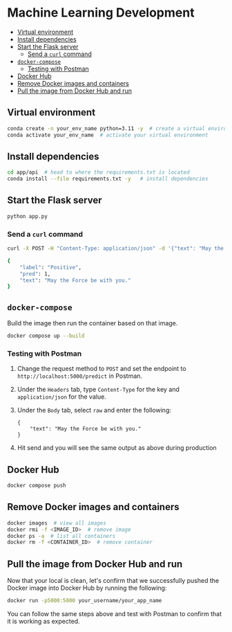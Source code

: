 # Machine Learning Development

- [Virtual environment](#virtual-environment)
- [Install dependencies](#install-dependencies)
- [Start the Flask server](#start-the-flask-server)
  - [Send a `curl` command](#send-a-curl-command)
- [`docker-compose`](#docker-compose)
  - [Testing with Postman](#testing-with-postman)
- [Docker Hub](#docker-hub)
- [Remove Docker images and containers](#remove-docker-images-and-containers)
- [Pull the image from Docker Hub and run](#pull-the-image-from-docker-hub-and-run)

## Virtual environment <a name="virtual-environment"></a>

```bash
conda create -n your_env_name python=3.11 -y  # create a virtual environment
conda activate your_env_name  # activate your virtual environment
```

## Install dependencies <a name="install-dependencies"></as>

```bash
cd app/api  # head to where the requirements.txt is located
conda install --file requirements.txt -y   # install dependencies
```

## Start the Flask server <a name="start-the-flask-server"></a>

```bash
python app.py
```

### Send a `curl` command <a name="send-a-curl-command"></a>

```bash
curl -X POST -H "Content-Type: application/json" -d '{"text": "May the Force be with you."}' 0.0.0.0:5000/predict

{
    "label": "Positive",
    "pred": 1,
    "text": "May the Force be with you."
}
```

## `docker-compose` <a name="docker-compose"></a>

Build the image then run the container based on that image.

```bash
docker compose up --build
```

### Testing with Postman <a name="testing-with-postman"></a>

1. Change the request method to `POST` and set the endpoint to `http://localhost:5000/predict` in Postman.

2. Under the `Headers` tab, type `Content-Type` for the key and `application/json` for the value.

3. Under the `Body` tab, select `raw` and enter the following:

   ```
   {
       "text": "May the Force be with you."
   }
   ```

4. Hit send and you will see the same output as above during production

## Docker Hub <a name="docker-hub"></a>

```bash
docker compose push
```

## Remove Docker images and containers <a name="remove-docker-images-and-containers"></a>

```bash
docker images  # view all images
docker rmi -f <IMAGE_ID>  # remove image
docker ps -a  # list all containers
docker rm -f <CONTAINER_ID>  # remove container
```

## Pull the image from Docker Hub and run <a name="pull-the-image-from-docker-hub-and-run"></a>

Now that your local is clean, let's confirm that we successfully pushed the Docker image into Docker Hub by running the following:

```bash
docker run -p5000:5000 your_username/your_app_name
```

You can follow the same steps above and test with Postman to confirm that it is working as expected.

